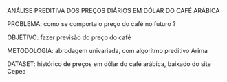 ANÁLISE PREDITIVA DOS PREÇOS DIÁRIOS EM DÓLAR DO CAFÉ ARÁBICA

PROBLEMA: como se comporta o preço do café no futuro ?

OBJETIVO: fazer previsão do preço do café

METODOLOGIA: abrodagem univariada, com algoritmo preditivo Arima

DATASET: histórico de preços em dólar do café arábica, baixado do site Cepea
